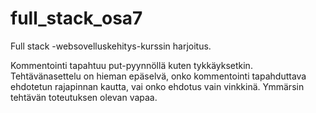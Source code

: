 # full_stack_osa7
Full stack -websovelluskehitys-kurssin harjoitus.

Kommentointi tapahtuu put-pyynnöllä kuten tykkäyksetkin.
Tehtävänasettelu on hieman epäselvä, onko kommentointi tapahduttava ehdotetun rajapinnan kautta, vai onko ehdotus vain vinkkinä.
Ymmärsin tehtävän toteutuksen olevan vapaa.